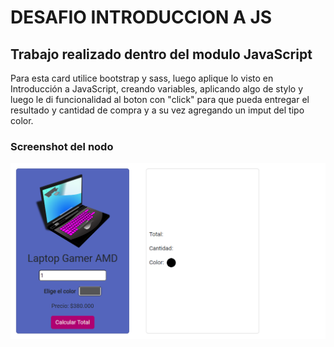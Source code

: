 # DESAFIO INTRODUCCION A JS
## Trabajo realizado dentro del modulo JavaScript 
Para esta card utilice bootstrap y sass, luego aplique 
lo visto en Introducción a JavaScript, creando variables, aplicando algo de stylo y luego le di funcionalidad al boton
con "click" para que pueda entregar el resultado y cantidad de compra y a su vez agregando un imput del tipo color.
### Screenshot del nodo 
![card desafio][def]

[def]: assets/img/screenshot.png